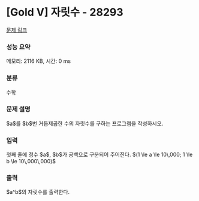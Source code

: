 # [Gold V] 자릿수 - 28293 

[문제 링크](https://www.acmicpc.net/problem/28293) 

### 성능 요약

메모리: 2116 KB, 시간: 0 ms

### 분류

수학

### 문제 설명

<p>$a$를 $b$번 거듭제곱한 수의 자릿수를 구하는 프로그램을 작성하시오.</p>

### 입력 

 <p>첫째 줄에 정수 $a$, $b$가 공백으로 구분되어 주어진다. $(1 \le a \le 10\,000; 1 \le b \le 10\,000\,000)$</p>

### 출력 

 <p>$a^b$의 자릿수를 출력한다.</p>

